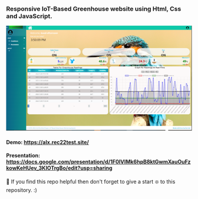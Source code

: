 ### Responsive IoT-Based Greenhouse website using Html, Css and JavaScript.

![Restaurant_website](https://github.com/DeroMal/ALX-Portfolio-Project/blob/main/GreenhouseLightmonitoringWebPage.png)

#### Demo: https://alx.rec22test.site/
#### Presentation: https://docs.google.com/presentation/d/1F0lVIMk6hpB8ktGwmXauOuFzkowKeHUev_3KIOTrgBo/edit?usp=sharing


🙏 If you find this repo helpful then don't forget to give a start ❇️  to this repository. :)

